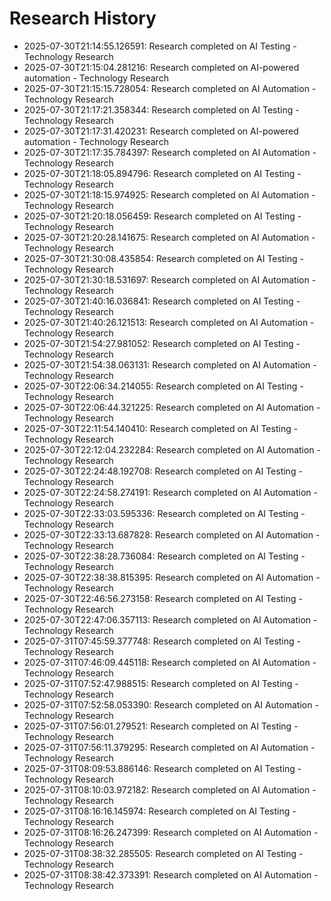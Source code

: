 # Research History

- 2025-07-30T21:14:55.126591: Research completed on AI Testing - Technology Research
- 2025-07-30T21:15:04.281216: Research completed on AI-powered automation - Technology Research
- 2025-07-30T21:15:15.728054: Research completed on AI Automation - Technology Research
- 2025-07-30T21:17:21.358344: Research completed on AI Testing - Technology Research
- 2025-07-30T21:17:31.420231: Research completed on AI-powered automation - Technology Research
- 2025-07-30T21:17:35.784397: Research completed on AI Automation - Technology Research
- 2025-07-30T21:18:05.894796: Research completed on AI Testing - Technology Research
- 2025-07-30T21:18:15.974925: Research completed on AI Automation - Technology Research
- 2025-07-30T21:20:18.056459: Research completed on AI Testing - Technology Research
- 2025-07-30T21:20:28.141675: Research completed on AI Automation - Technology Research
- 2025-07-30T21:30:08.435854: Research completed on AI Testing - Technology Research
- 2025-07-30T21:30:18.531697: Research completed on AI Automation - Technology Research
- 2025-07-30T21:40:16.036841: Research completed on AI Testing - Technology Research
- 2025-07-30T21:40:26.121513: Research completed on AI Automation - Technology Research
- 2025-07-30T21:54:27.981052: Research completed on AI Testing - Technology Research
- 2025-07-30T21:54:38.063131: Research completed on AI Automation - Technology Research
- 2025-07-30T22:06:34.214055: Research completed on AI Testing - Technology Research
- 2025-07-30T22:06:44.321225: Research completed on AI Automation - Technology Research
- 2025-07-30T22:11:54.140410: Research completed on AI Testing - Technology Research
- 2025-07-30T22:12:04.232284: Research completed on AI Automation - Technology Research
- 2025-07-30T22:24:48.192708: Research completed on AI Testing - Technology Research
- 2025-07-30T22:24:58.274191: Research completed on AI Automation - Technology Research
- 2025-07-30T22:33:03.595336: Research completed on AI Testing - Technology Research
- 2025-07-30T22:33:13.687828: Research completed on AI Automation - Technology Research
- 2025-07-30T22:38:28.736084: Research completed on AI Testing - Technology Research
- 2025-07-30T22:38:38.815395: Research completed on AI Automation - Technology Research
- 2025-07-30T22:46:56.273158: Research completed on AI Testing - Technology Research
- 2025-07-30T22:47:06.357113: Research completed on AI Automation - Technology Research
- 2025-07-31T07:45:59.377748: Research completed on AI Testing - Technology Research
- 2025-07-31T07:46:09.445118: Research completed on AI Automation - Technology Research
- 2025-07-31T07:52:47.988515: Research completed on AI Testing - Technology Research
- 2025-07-31T07:52:58.053390: Research completed on AI Automation - Technology Research
- 2025-07-31T07:56:01.279521: Research completed on AI Testing - Technology Research
- 2025-07-31T07:56:11.379295: Research completed on AI Automation - Technology Research
- 2025-07-31T08:09:53.886146: Research completed on AI Testing - Technology Research
- 2025-07-31T08:10:03.972182: Research completed on AI Automation - Technology Research
- 2025-07-31T08:16:16.145974: Research completed on AI Testing - Technology Research
- 2025-07-31T08:16:26.247399: Research completed on AI Automation - Technology Research
- 2025-07-31T08:38:32.285505: Research completed on AI Testing - Technology Research
- 2025-07-31T08:38:42.373391: Research completed on AI Automation - Technology Research
